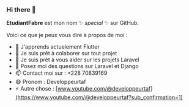 ### Hi there 👋


**EtudiantFabre** est mon nom ✨ _special_ ✨ sur GitHub.

Voici ce que je peux vous dire à propos de moi :

- 🌱 J'apprends actuelement Flutter
- 👯 Je suis prêt à colaborer sur tout projet
- 🤔 Je suis prêt à vous aider sur les projets Laravel
- 💬 Posez moi des questions sur Laravel et Django
- 📫 Contact moi sur : +228 70839169
- 😄 Pronom : Developpeurtaf
- ⚡ Autre chose : [www.youtube.com/@developpeurtaf](https://www.youtube.com/@developpeurtaf?sub_confirmation=1)

